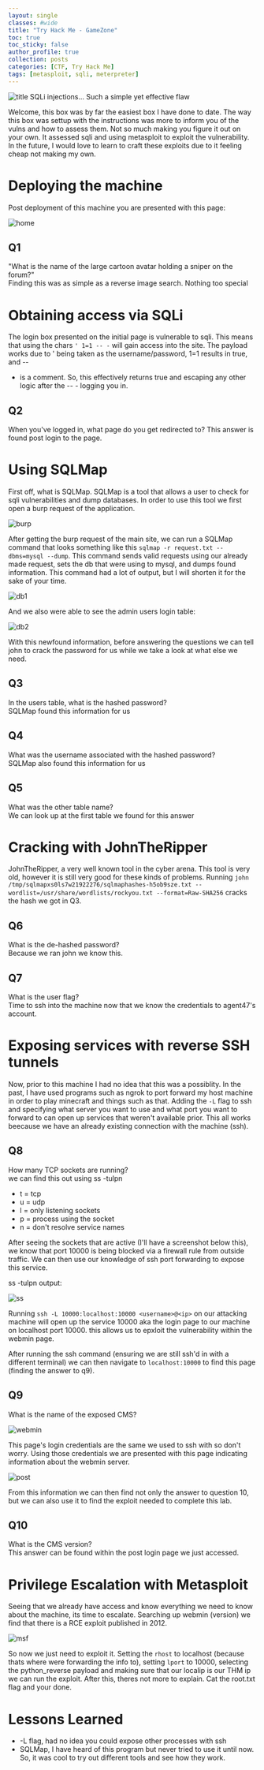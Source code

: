 ```yaml
---
layout: single
classes: #wide
title: "Try Hack Me - GameZone"
toc: true
toc_sticky: false
author_profile: true
collection: posts
categories: [CTF, Try Hack Me]
tags: [metasploit, sqli, meterpreter]
---
```


![title](/assets/images/gamezone/title.png)
SQLi injections... Such a simple yet effective flaw

Welcome, this box was by far the easiest box I have done to date. The way this
box was settup with the instructions was more to inform you of the vulns and how
to assess them. Not so much making you figure it out on your own. It assessed
sqli and using metasploit to exploit the vulnerability. In the future, I would
love to learn to craft these exploits due to it feeling cheap not making my own.  

# Deploying the machine
Post deployment of this machine you are presented with this page:   

![home](/assets/images/gamezone/home.png)

## Q1 
"What is the name of the large cartoon avatar holding a sniper on the forum?"  
Finding this was as simple as a reverse image search. Nothing too special  

<!-- agent 47 -->

# Obtaining access via SQLi
The login box presented on the initial page is vulnerable to sqli. This means
that using the chars `' 1=1 -- -` will gain access into the site. The payload
works due to ' being taken as the username/password, 1=1 results in true, and --
- is a comment. So, this effectively returns true and escaping any other logic
after the -- - logging you in. 

## Q2
When you've logged in, what page do you get redirected to?
This answer is found post login to the page.
<!-- portal.php -->

# Using SQLMap
First off, what is SQLMap. SQLMap is a tool that allows a user to check for sqli vulnerabilities and dump databases. In order to use this tool we first open a burp request of the application.

![burp](/assets/images/gamezone/burp.png)

After getting the burp request of the main site, we can run a SQLMap command that looks something like this `sqlmap -r request.txt --dbms=mysql --dump`. This command sends valid requests using our already made request, sets the db that were using to mysql, and dumps found information. This command had a lot of output, but I will shorten it for the sake of your time. 

![db1](/assets/images/gamezone/db1.png)

And we also were able to see the admin users login table: 

![db2](/assets/images/gamezone/db2.png)

With this newfound information, before answering the questions we can tell john to crack the password for us while we take a look at what else we need. 

## Q3
In the users table, what is the hashed password?  
SQLMap found this information for us
<!-- ab5db915fc9cea6c78df88106c6500c57f2b52901ca6c0c6218f04122c3efd14 -->

## Q4
What was the username associated with the hashed password?  
SQLMap also found this information for us
<!-- agent47 -->

## Q5
What was the other table name?  
We can look up at the first table we found for this answer
<!-- post -->

# Cracking with JohnTheRipper
JohnTheRipper, a very well known tool in the cyber arena. This tool is very old,
however it is still very good for these kinds of problems. Running `john
/tmp/sqlmapxs0ls7w21922276/sqlmaphashes-h5ob9sze.txt
--wordlist=/usr/share/wordlists/rockyou.txt --format=Raw-SHA256` cracks the hash
we got in Q3. 

## Q6
What is the de-hashed password?  
Because we ran john we know this.
<!-- videogamer124 -->

## Q7
What is the user flag?  
Time to ssh into the machine now that we know the credentials to agent47's account. 
<!-- 649ac17b1480ac13ef1e4fa579dac95c -->

# Exposing services with reverse SSH tunnels
Now, prior to this machine I had no idea that this was a possiblity. In the
past, I have used programs such as ngrok to port forward my host machine in
order to play minecraft and things such as that. Adding the `-L` flag to ssh and
specifying what server you want to use and what port you want to forward to can
open up services that weren't available prior. This all works beecause we have
an already existing connection with the machine (ssh).  

## Q8
How many TCP sockets are running?  
we can find this out using ss -tulpn  
* t = tcp
* u = udp
* l = only listening sockets
* p = process using the socket
* n = don't resolve service names
<!-- So the answer is: 5 -->

After seeing the sockets that are active (I'll have a screenshot below this), we
know that port 10000 is being blocked via a firewall rule from outside traffic.
We can then use our knowledge of ssh port forwarding to expose this service.  

ss -tulpn output:

![ss](/assets/images/gamezone/ss.png)

Running `ssh -L 10000:localhost:10000 <username>@<ip>` on our attacking machine
will open up the service 10000 aka the login page to our machine on localhost
port 10000. this allows us to epxloit the vulnerability within the webmin page.  

After running the ssh command (ensuring we are still ssh'd in with a different
terminal) we can then navigate to `localhost:10000` to find this page (finding
the answer to q9).

## Q9 
What is the name of the exposed CMS?

![webmin](/assets/images/gamezone/webmin.png)

This page's login credentials are the same we used to ssh with so don't worry.
Using those credentials we are presented with this page indicating information
about the webmin server. 

![post](/assets/images/gamezone/postlogin.png)

From this information we can then find not only the answer to question 10, but
we can also use it to find the exploit needed to complete this lab.

## Q10
What is the CMS version?   
This answer can be found within the post login page we just accessed.
<!-- 1.580 -->

# Privilege Escalation with Metasploit
Seeing that we already have access and know everything we need to know about the
machine, its time to escalate. Searching up webmin (version) we find that there
is a RCE exploit published in 2012.

![msf](/assets/images/gamezone/msf.png)

So now we just need to exploit it. Setting the `rhost` to localhost (because thats where were forwarding the info to), setting `lport` to 10000, selecting the python_reverse payload and making sure that our localip is our THM ip we can run the exploit. After this, theres not more to explain. Cat the root.txt flag and your done.

# Lessons Learned
* -L flag, had no idea you could expose other processes with ssh
* SQLMap, I have heard of this program but never tried to use it until now. So, it was cool to try out different tools and see how they work.




